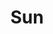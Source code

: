 ---
title: Sun
tags: ["sun", "day", "solar", "sky", "celestial", "star", "light"]
icon: sun
svg: '<svg xmlns="http://www.w3.org/2000/svg" width="24" height="24" fill="none" viewBox="0 0 24 24" stroke-width="1.5" stroke-linecap="round" stroke-linejoin="round" stroke="currentColor"><circle cx="12" cy="12" r="4"/><path d="M12 3v2m0 14.004v2M5 12H3m18 0h-2m0-7-2 2M5 5l2 2m0 10-2 2m14 0-2-2"/></svg>'
---